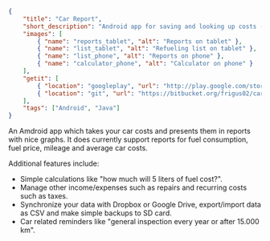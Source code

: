 ```json
{
    "title": "Car Report",
    "short_description": "Android app for saving and looking up costs (refuelings, ...) of your car.",
    "images": [
        { "name": "reports_tablet", "alt": "Reports on tablet" },
        { "name": "list_tablet", "alt": "Refueling list on tablet" },
        { "name": "list_phone", "alt": "Reports on phone" },
        { "name": "calculator_phone", "alt": "Calculator on phone" }
    ],
    "getit": [
        { "location": "googleplay", "url": "http://play.google.com/store/apps/details?id=me.kuehle.carreport" },
        { "location": "git", "url": "https://bitbucket.org/frigus02/car-report/" }
    ],
    "tags": ["Android", "Java"]
}
```

An Amdroid app which takes your car costs and presents them in
reports with nice graphs. It does currently support reports for fuel
consumption, fuel price, mileage and average car costs.

Additional features include:

*   Simple calculations like "how much will 5 liters of fuel cost?".
*   Manage other income/expenses such as repairs and recurring costs such as taxes.
*   Synchronize your data with Dropbox or Google Drive, export/import data as CSV and make simple backups to SD card.
*   Car related reminders like "general inspection every year or after 15.000 km".

